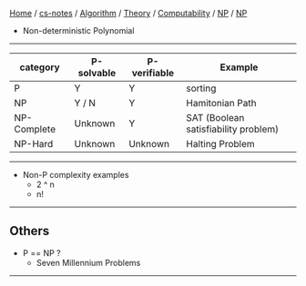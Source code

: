 [Home](https://mengxianbin.github.io) /
[cs-notes](https://mengxianbin.github.io/cs-notes/site) /
[Algorithm](https://mengxianbin.github.io/cs-notes/site/Algorithm) /
[Theory](https://mengxianbin.github.io/cs-notes/site/Algorithm/Theory) /
[Computability](https://mengxianbin.github.io/cs-notes/site/Algorithm/Theory/Computability) /
[NP](https://mengxianbin.github.io/cs-notes/site/Algorithm/Theory/Computability/NP) /
[NP](https://mengxianbin.github.io/cs-notes/site/Algorithm/Theory/Computability/NP/NP)

* Non-deterministic Polynomial

---

| category    | P-solvable | P-verifiable | Example                              |
|-------------|------------|--------------|--------------------------------------|
| P           | Y          | Y            | sorting                              |
| NP          | Y / N      | Y            | Hamitonian Path                      |
| NP-Complete | Unknown    | Y            | SAT (Boolean satisfiability problem) |
| NP-Hard     | Unknown    | Unknown      | Halting Problem                      |

---

* Non-P complexity examples
    * 2 ^ n
    * n!

---

## Others

* P == NP ?
    * Seven Millennium Problems

---
